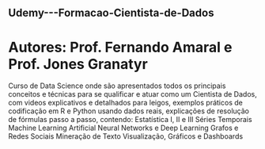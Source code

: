 ## Udemy---Formacao-Cientista-de-Dados
# Autores: Prof. Fernando Amaral e Prof. Jones Granatyr
Curso de Data Science onde são apresentados todos os principais conceitos e técnicas para se qualificar e atuar como um Cientista de Dados, com videos explicativos e detalhados para leigos, exemplos práticos de codificação em R e Python usando dados reais, explicações de resolução de fórmulas passo a passo, contendo:
Estatística I, II e III
Séries Temporais
Machine Learning
Artificial Neural Networks e Deep Learning
Grafos e Redes Sociais
Mineração de Texto
Visualização, Gráficos e Dashboards
